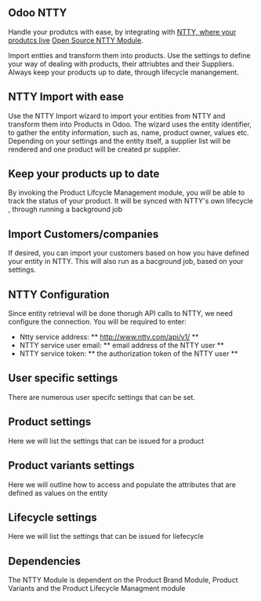 Odoo NTTY
---------

Handle your produtcs with ease, by integrating with <a href="https://www.ntty.com">NTTY, where your produtcs live</a>
<a href="https://www.odoo.com/page/ntty">Open Source NTTY Module</a>.

Import entties and transform them into products. Use the settings to define
your way of dealing with products, their attriubtes and their Suppliers.
Always keep your products up to date, through lifecycle manangement.

NTTY Import with ease
---------------------

Use the NTTY Import wizard to import your entities from NTTY and transform
them into Products in Odoo. The wizard uses the entity identifier, to gather
the entity information, such as, name, product owner, values etc. Depending
on your settings and the entity itself, a supplier list will be rendered
and one product will be created pr supplier. 


Keep your products up to date
-----------------------------

By invoking the Product Lifcycle Management module, you will be able to track
the status of your product. It will be synced with NTTY's own lifecycle , through
running a background job

Import Customers/companies
--------------------------

If desired, you can import your customers based on how you have defined your
entity in NTTY. This will also run as a bacground job, based on your settings.

NTTY Configuration
------------------

Since entity retrieval will be done thorugh API calls to NTTY, we need configure
the connection. You will be required to enter:
- Ntty service address: ** http://www.ntty.com/api/v1/ **
- NTTY service user email: ** email address of the NTTY user ** 
- NTTY service token: ** the authorization token of the NTTY user ** 

User specific settings
----------------------

There are numerous user specifc settings that can be set.

## Product settings

Here we will list the settings that can be issued for a product

## Product variants settings

Here we will outline how to access and populate the attributes that are defined
as values on the entity

## Lifecycle settings

Here we will list the settings that can be issued for liefecycle


Dependencies
------------

The NTTY Module is dependent on the Product Brand Module, Product Variants and
the Product Lifecycle Managment module
